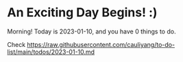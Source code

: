 # An Exciting Day Begins! :)

Morning! Today is 2023-01-10, and you have 0 things to do.

Check https://raw.githubusercontent.com/cauliyang/to-do-list/main/todos/2023-01-10.md